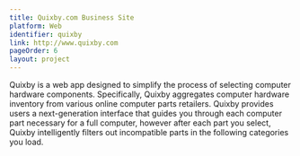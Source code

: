 ```yaml
---
title: Quixby.com Business Site
platform: Web
identifier: quixby
link: http://www.quixby.com
pageOrder: 6
layout: project
---
```


Quixby is a web app designed to simplify the process of selecting computer hardware components. 
Specifically, Quixby aggregates computer hardware inventory from various online computer parts retailers.
Quixby provides users a next-generation interface that guides you through each computer part necessary for a full
computer, however after each part you select, Quixby intelligently filters out incompatible parts in the following 
categories you load.